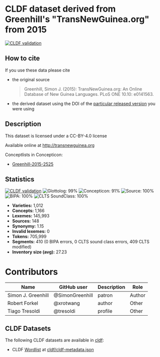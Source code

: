 # CLDF dataset derived from Greenhill's "TransNewGuinea.org" from 2015

[![CLDF validation](https://github.com/lexibank/transnewguineaorg/workflows/CLDF-validation/badge.svg)](https://github.com/lexibank/transnewguineaorg/actions?query=workflow%3ACLDF-validation)

## How to cite

If you use these data please cite
- the original source
  > Greenhill, Simon J. (2015): TransNewGuinea.org: An Online Database of New Guinea Languages. PLoS ONE 10.10: e0141563.
- the derived dataset using the DOI of the [particular released version](../../releases/) you were using

## Description


This dataset is licensed under a CC-BY-4.0 license

Available online at http://transnewguinea.org


Conceptlists in Concepticon:
- [Greenhill-2015-2525](https://concepticon.clld.org/contributions/Greenhill-2015-2525)
## Statistics


[![CLDF validation](https://github.com/lexibank/transnewguineaorg/workflows/CLDF-validation/badge.svg)](https://github.com/lexibank/transnewguineaorg/actions?query=workflow%3ACLDF-validation)
![Glottolog: 99%](https://img.shields.io/badge/Glottolog-99%25-brightgreen.svg "Glottolog: 99%")
![Concepticon: 91%](https://img.shields.io/badge/Concepticon-91%25-green.svg "Concepticon: 91%")
![Source: 100%](https://img.shields.io/badge/Source-100%25-brightgreen.svg "Source: 100%")
![BIPA: 100%](https://img.shields.io/badge/BIPA-100%25-brightgreen.svg "BIPA: 100%")
![CLTS SoundClass: 100%](https://img.shields.io/badge/CLTS%20SoundClass-100%25-brightgreen.svg "CLTS SoundClass: 100%")

- **Varieties:** 1,012
- **Concepts:** 1,166
- **Lexemes:** 145,993
- **Sources:** 148
- **Synonymy:** 1.15
- **Invalid lexemes:** 0
- **Tokens:** 705,999
- **Segments:** 410 (0 BIPA errors, 0 CLTS sound class errors, 409 CLTS modified)
- **Inventory size (avg):** 27.23

# Contributors

Name               | GitHub user     | Description                          | Role
---                | ---             | ---                                  | ---
Simon J. Greenhill | @SimonGreenhill | patron                               | Author
Robert Forkel      | @xrotwang       | author                               | Other 
Tiago Tresoldi     | @tresoldi       | profile                              | Other 




## CLDF Datasets

The following CLDF datasets are available in [cldf](cldf):

- CLDF [Wordlist](https://github.com/cldf/cldf/tree/master/modules/Wordlist) at [cldf/cldf-metadata.json](cldf/cldf-metadata.json)